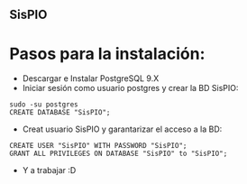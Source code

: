 ## SisPIO
# Pasos para la instalación:
- Descargar e Instalar PostgreSQL 9.X
- Iniciar sesión como usuario postgres y crear la BD SisPIO:
```
sudo -su postgres
CREATE DATABASE "SisPIO";
```
- Creat usuario SisPIO y garantarizar el acceso a la BD:
```
CREATE USER "SisPIO" WITH PASSWORD "SisPIO";
GRANT ALL PRIVILEGES ON DATABASE "SisPIO" to "SisPIO";
```
- Y a trabajar :D
